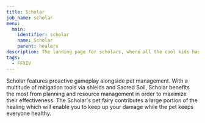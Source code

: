 ```yaml
---
title: Scholar
job_name: scholar
menu:
  main:
    identifier: scholar
    name: Scholar
    parent: healers
description: The landing page for scholars, where all the cool kids hang out
tags:
  - FFXIV
---
```

Scholar features proactive gameplay alongside pet management. With a multitude of mitigation tools via shields and Sacred Soil, Scholar benefits the most from planning and resource management in order to maximize their effectiveness. The Scholar's pet fairy contributes a large portion of the healing which will enable you to keep up your damage while the pet keeps everyone healthy.
